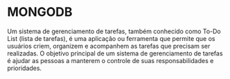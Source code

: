 # MONGODB

Um sistema de gerenciamento de tarefas, também conhecido como To-Do List (lista de tarefas), é uma aplicação ou
ferramenta que permite que os usuários criem, organizem e acompanhem as tarefas que precisam ser realizadas. O
objetivo principal de um sistema de gerenciamento de tarefas é ajudar as pessoas a manterem o controle de suas
responsabilidades e prioridades.
